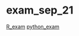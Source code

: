 # exam_sep_21
[R_exam](https://github.com/WilliamYap711/exam_sep_21/blob/master/exam_2_student.ipynb)
[python_exam](https://github.com/WilliamYap711/exam_sep_21/blob/master/exam_Sep_21_2018-checkpoint.ipynb)
